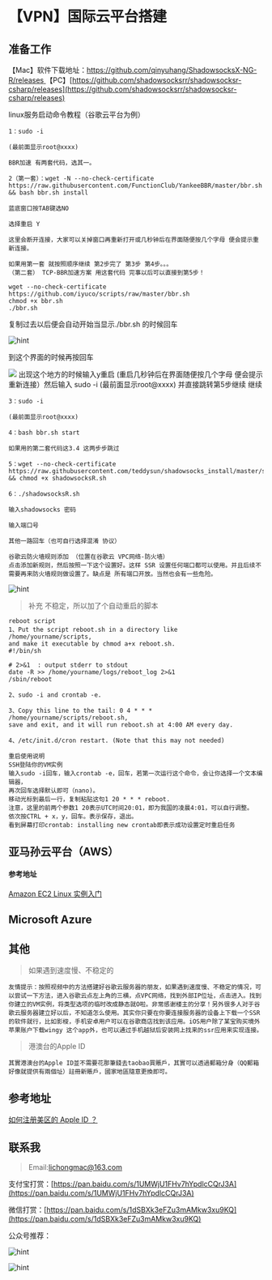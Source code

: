 # 【VPN】国际云平台搭建
## 准备工作
【Mac】软件下载地址：[https://github.com/qinyuhang/ShadowsocksX-NG-R/releases
](https://github.com/qinyuhang/ShadowsocksX-NG-R/releases
)
【PC】[https://github.com/shadowsocksrr/shadowsocksr-csharp/releases](https://github.com/shadowsocksrr/shadowsocksr-csharp/releases)

linux服务启动命令教程（谷歌云平台为例）
	
	1：sudo -i

	(最前面显示root@xxxx)
	
	BBR加速 有两套代码，选其一。
	
	2（第一套）：wget -N --no-check-certificate https://raw.githubusercontent.com/FunctionClub/YankeeBBR/master/bbr.sh && bash bbr.sh install
	
	蓝底窗口按TAB键选NO
	
	选择重启 Y
	
	这里会断开连接，大家可以关掉窗口再重新打开或几秒钟后在界面随便按几个字母 便会提示重新连接。
	
	如果用第一套 就按照顺序继续 第2步完了 第3步 第4步。。。
	（第二套） TCP-BBR加速方案 用这套代码 完事以后可以直接到第5步！
	
	wget --no-check-certificate https://github.com/iyuco/scripts/raw/master/bbr.sh
	chmod +x bbr.sh
	./bbr.sh

复制过去以后便会自动开始当显示./bbr.sh 的时候回车

![hint](./pic/37384008-33e9d8d0-2787-11e8-8156-bcffc955149e.png)	

到这个界面的时候再按回车

![](./pic/37384163-3aeb94ec-2788-11e8-8898-458788f429b8.png)
出现这个地方的时候输入y重启 (重启几秒钟后在界面随便按几个字母 便会提示重新连接）然后输入
sudo -i
(最前面显示root@xxxx)
并直接跳转第5步继续
继续

	3：sudo -i
	
	(最前面显示root@xxxx)
	
	4：bash bbr.sh start
	
	如果用的第二套代码这3.4 这两步步跳过
	
	5：wget --no-check-certificate https://raw.githubusercontent.com/teddysun/shadowsocks_install/master/shadowsocksR.sh && chmod +x shadowsocksR.sh
	
	6：./shadowsocksR.sh
	
	输入shadowsocks 密码
	
	输入端口号
	
	其他一路回车（也可自行选择混淆 协议）
	
	谷歌云防火墙规则添加 （位置在谷歌云 VPC网络-防火墙）
	点击添加新规则，然后按照一下这个设置好。这样 SSR 设置任何端口都可以使用。并且后续不需要再来防火墙规则做设置了。缺点是 所有端口开放。当然也会有一些危险。

![hint](./pic/38017949-234a1e70-32a6-11e8-823f-9242466d87b7.png)

>补充 不稳定，所以加了个自动重启的脚本
	
	reboot script
	1、Put the script reboot.sh in a directory like /home/yourname/scripts,
	and make it executable by chmod a+x reboot.sh.
	#!/bin/sh
	
	# 2>&1  : output stderr to stdout
	date -R >> /home/yourname/logs/reboot_log 2>&1
	/sbin/reboot
	
	2、sudo -i and crontab -e.
	
	3、Copy this line to the tail: 0 4 * * * /home/yourname/scripts/reboot.sh,
	save and exit, and it will run reboot.sh at 4:00 AM every day.
	
	4、/etc/init.d/cron restart. (Note that this may not needed)
	
	重启使用说明
	SSH登陆你的VM实例
	输入sudo -i回车，输入crontab -e，回车，若第一次运行这个命令，会让你选择一个文本编辑器，
	再次回车选择默认即可（nano)。
	移动光标到最后一行，复制粘贴这句1 20 * * * reboot.
	注意，这里的前两个参数1 20表示UTC时间20:01，即为我国的凌晨4:01，可以自行调整。
	依次按CTRL + x，y，回车。表示保存，退出。
	看到屏幕打印crontab: installing new crontab即表示成功设置定时重启任务

## 亚马孙云平台（AWS）



#### 参考地址
[Amazon EC2 Linux 实例入门](http://docs.amazonaws.cn/AWSEC2/latest/UserGuide/EC2_GetStarted.html)
## Microsoft Azure


## 其他
> 如果遇到速度慢、不稳定的

	友情提示：按照视频中的方法搭建好谷歌云服务器的朋友，如果遇到速度慢、不稳定的情况，可以尝试一下方法，进入谷歌云点左上角的三横，点VPC网络，找到外部IP位址，点击进入。找到你建立的VM实例，将类型选项的临时改成静态就O啦。非常感谢楼主的分享！另外很多人对于谷歌云服务器建立好以后，不知道怎么使用。其实你只要在你要连接服务器的设备上下载一个SSR的软件就行，比如影梭，手机安卓用户可以在谷歌商店找到该应用。iOS用户除了某宝购买境外苹果账户下载wingy 这个app外，也可以通过手机越狱后安装网上找来的ssr应用来实现连接。
	
> 港澳台的Apple ID

	其實港澳台的Apple ID並不需要花那筆錢去taobao買賬戶，其實可以透過郵箱分身（QQ郵箱好像就提供有兩個址）註冊新賬戶，國家地區隨意更換即可。﻿

## 参考地址
[如何注册美区的 Apple ID ？](https://www.tbreak.top/kda/398/)

## 联系我
> Email:lichongmac@163.com

支付宝打赏：[https://pan.baidu.com/s/1UMWjU1FHv7hYpdlcCQrJ3A](https://pan.baidu.com/s/1UMWjU1FHv7hYpdlcCQrJ3A)

微信打赏：[https://pan.baidu.com/s/1dSBXk3eFZu3mAMkw3xu9KQ](https://pan.baidu.com/s/1dSBXk3eFZu3mAMkw3xu9KQ)

公众号推荐：

![hint](./pic/Snip20180511_7.png)

![hint]()
[]()
